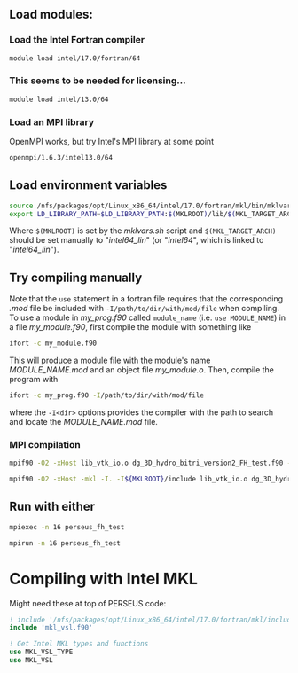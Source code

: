 ## Load modules:

### Load the Intel Fortran compiler

```bash
module load intel/17.0/fortran/64
```

### This seems to be needed for licensing...

```bash
module load intel/13.0/64
```

### Load an MPI library

OpenMPI works, but try Intel's MPI library at some point

```bash
openmpi/1.6.3/intel13.0/64
```


## Load environment variables

```bash
source /nfs/packages/opt/Linux_x86_64/intel/17.0/fortran/mkl/bin/mklvars.sh intel64 mod
export LD_LIBRARY_PATH=$LD_LIBRARY_PATH:$(MKLROOT)/lib/$(MKL_TARGET_ARCH)
```

Where ``$(MKLROOT)`` is set by the *mklvars.sh* script and ``$(MKL_TARGET_ARCH)``
should be set manually to "*intel64_lin*" (or "*intel64*", which is linked to
"*intel64_lin*").

## Try compiling manually

Note that the `use` statement in a fortran file requires that the corresponding
*.mod* file be included with `-I/path/to/dir/with/mod/file` when compiling. To
use a module in *my_prog.f90* called `module_name` (i.e. `use MODULE_NAME`) in
a file *my_module.f90*, first compile the module with something like

```bash
ifort -c my_module.f90
```

This will produce a module file with the module's name *MODULE_NAME.mod* and an
object file *my_module.o*. Then, compile the program with

```bash
ifort -c my_prog.f90 -I/path/to/dir/with/mod/file
```

where the `-I<dir>` options provides the compiler with the path to search and
locate the *MODULE_NAME.mod* file.



### MPI compilation

```bash
mpif90 -O2 -xHost lib_vtk_io.o dg_3D_hydro_bitri_version2_FH_test.f90 -o perseus_fh_test
```

```bash
mpif90 -O2 -xHost -mkl -I. -I${MKLROOT}/include lib_vtk_io.o dg_3D_hydro_bitri_version2_FH_test.f90 -o perseus_fh_test
```

## Run with either

```bash
mpiexec -n 16 perseus_fh_test
```

```bash
mpirun -n 16 perseus_fh_test
```


# Compiling with Intel MKL

Might need these at top of PERSEUS code:

```fortran
! include '/nfs/packages/opt/Linux_x86_64/intel/17.0/fortran/mkl/include/mkl_vsl.f90'
include 'mkl_vsl.f90'

! Get Intel MKL types and functions
use MKL_VSL_TYPE
use MKL_VSL
```
